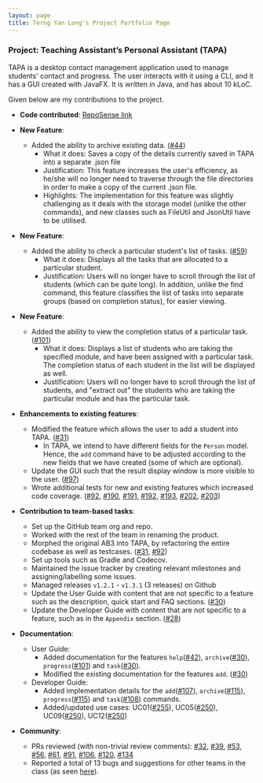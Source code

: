 ```yaml
---
layout: page
title: Terng Yan Long's Project Portfolio Page
---
```


### Project: Teaching Assistant’s Personal Assistant (TAPA)

TAPA is a desktop contact management application used to manage students' contact and progress. The user interacts with it using a CLI, and it has a GUI created with JavaFX. It is written in Java, and has about 10 kLoC.

Given below are my contributions to the project.

* **Code contributed**: [RepoSense link](https://nus-cs2103-ay2122s2.github.io/tp-dashboard/?search=korochii&breakdown=true)

* **New Feature**:
  * Added the ability to archive existing data. ([#44](https://github.com/AY2122S2-CS2103T-W09-4/tp/pull/44))
    * What it does: Saves a copy of the details currently saved in TAPA into a separate .json file
    * Justification: This feature increases the user's efficiency, as he/she will no longer need to traverse through the file directories in order to make a copy of the current .json file.
    * Highlights: The implementation for this feature was slightly challenging as it deals with the storage model (unlike the other commands), and new classes such as FileUtil and JsonUtil have to be utilised.

* **New Feature**:
  * Added the ability to check a particular student's list of tasks. ([#59](https://github.com/AY2122S2-CS2103T-W09-4/tp/pull/59))
    * What it does: Displays all the tasks that are allocated to a particular student.
    * Justification: Users will no longer have to scroll through the list of students (which can be quite long). In addition, unlike the find command, this feature classifies the list of tasks into separate groups (based on completion status), for easier viewing.

* **New Feature**:
  * Added the ability to view the completion status of a particular task. ([#101](https://github.com/AY2122S2-CS2103T-W09-4/tp/pull/101))
    * What it does: Displays a list of students who are taking the specified module, and have been assigned with a particular task. The completion status of each student in the list will be displayed as well.
    * Justification: Users will no longer have to scroll through the list of students, and "extract out" the students who are taking the particular module and has the particular task.

* **Enhancements to existing features**:
  * Modified the feature which allows the user to add a student into TAPA. ([#31](https://github.com/AY2122S2-CS2103T-W09-4/tp/pull/31))
    * In TAPA, we intend to have different fields for the `Person` model. Hence, the `add` command have to be adjusted according to the new fields that we have created (some of which are optional).
  * Update the GUI such that the result display window is more visible to the user. ([#97](https://github.com/AY2122S2-CS2103T-W09-4/tp/pull/97))
  * Wrote additional tests for new and existing features which increased code coverage.
    ([#92](https://github.com/AY2122S2-CS2103T-W09-4/tp/pull/92),
    [#190](https://github.com/AY2122S2-CS2103T-W09-4/tp/pull/190),
    [#191](https://github.com/AY2122S2-CS2103T-W09-4/tp/pull/191),
    [#192](https://github.com/AY2122S2-CS2103T-W09-4/tp/pull/192),
    [#193](https://github.com/AY2122S2-CS2103T-W09-4/tp/pull/193),
    [#202](https://github.com/AY2122S2-CS2103T-W09-4/tp/pull/202),
    [#203](https://github.com/AY2122S2-CS2103T-W09-4/tp/pull/203))

* **Contribution to team-based tasks**:
  * Set up the GitHub team org and repo.
  * Worked with the rest of the team in renaming the product.
  * Morphed the original AB3 into TAPA, by refactoring the entire codebase as well as testcases. ([#31](https://github.com/AY2122S2-CS2103T-W09-4/tp/pull/31), [#92](https://github.com/AY2122S2-CS2103T-W09-4/tp/pull/92))
  * Set up tools such as Gradle and Codecov.
  * Maintained the issue tracker by creating relevant milestones and assigning/labelling some issues.
  * Managed releases `v1.2.1` - `v1.3.1` (3 releases) on Github
  * Update the User Guide with content that are not specific to a feature such as the description, quick start and FAQ sections. ([#30](https://github.com/AY2122S2-CS2103T-W09-4/tp/pull/30))
  * Update the Developer Guide with content that are not specific to a feature, such as in the `Appendix` section. ([#28](https://github.com/AY2122S2-CS2103T-W09-4/tp/pull/28))

* **Documentation**:
  * User Guide:
    * Added documentation for the features `help`([#42](https://github.com/AY2122S2-CS2103T-W09-4/tp/pull/42)),
      `archive`([#30](https://github.com/AY2122S2-CS2103T-W09-4/tp/pull/30)),
      `progress`([#101](https://github.com/AY2122S2-CS2103T-W09-4/tp/pull/101))
      and `task`([#30](https://github.com/AY2122S2-CS2103T-W09-4/tp/pull/30)).
    * Modified the existing documentation for the features `add`. ([#30](https://github.com/AY2122S2-CS2103T-W09-4/tp/pull/30))
  * Developer Guide:
    * Added implementation details for the `add`([#107](https://github.com/AY2122S2-CS2103T-W09-4/tp/pull/107)),
      `archive`([#115](https://github.com/AY2122S2-CS2103T-W09-4/tp/pull/115)),
      `progress`([#115](https://github.com/AY2122S2-CS2103T-W09-4/tp/pull/115))
      and `task`([#108](https://github.com/AY2122S2-CS2103T-W09-4/tp/pull/108)) commands.
    * Added/updated use cases: UC01([#255](https://github.com/AY2122S2-CS2103T-W09-4/tp/pull/255)), UC05([#250](https://github.com/AY2122S2-CS2103T-W09-4/tp/pull/250)), UC09([#250](https://github.com/AY2122S2-CS2103T-W09-4/tp/pull/250)), UC12([#250](https://github.com/AY2122S2-CS2103T-W09-4/tp/pull/250))

* **Community**:
  * PRs reviewed (with non-trivial review comments): [#32](https://github.com/AY2122S2-CS2103T-W09-4/tp/pull/32),
    [#39](https://github.com/AY2122S2-CS2103T-W09-4/tp/pull/39),
    [#53](https://github.com/AY2122S2-CS2103T-W09-4/tp/pull/53),
    [#56](https://github.com/AY2122S2-CS2103T-W09-4/tp/pull/56),
    [#61](https://github.com/AY2122S2-CS2103T-W09-4/tp/pull/61),
    [#91](https://github.com/AY2122S2-CS2103T-W09-4/tp/pull/91),
    [#106](https://github.com/AY2122S2-CS2103T-W09-4/tp/pull/106),
    [#120](https://github.com/AY2122S2-CS2103T-W09-4/tp/pull/120),
    [#134](https://github.com/AY2122S2-CS2103T-W09-4/tp/pull/134)
  * Reported a total of 13 bugs and suggestions for other teams in the class (as seen [here](https://github.com/Korochii/ped/issues)).

